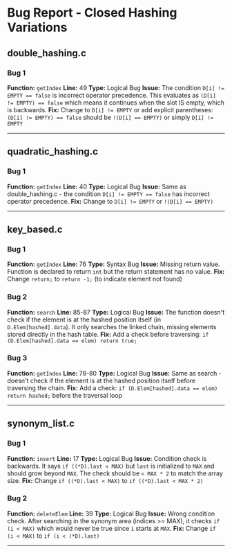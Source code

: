 # Bug Report - Closed Hashing Variations

## double_hashing.c

### Bug 1
**Function:** `getIndex`
**Line:** 49
**Type:** Logical Bug
**Issue:** The condition `D[i] != EMPTY == false` is incorrect operator precedence. This evaluates as `(D[i] != EMPTY) == false` which means it continues when the slot IS empty, which is backwards.
**Fix:** Change to `D[i] != EMPTY` or add explicit parentheses: `(D[i] != EMPTY) == false` should be `!(D[i] == EMPTY)` or simply `D[i] != EMPTY`

---

## quadratic_hashing.c

### Bug 1
**Function:** `getIndex`
**Line:** 40
**Type:** Logical Bug
**Issue:** Same as double_hashing.c - the condition `D[i] != EMPTY == false` has incorrect operator precedence.
**Fix:** Change to `D[i] != EMPTY` or `!(D[i] == EMPTY)`

---

## key_based.c

### Bug 1
**Function:** `getIndex`
**Line:** 76
**Type:** Syntax Bug
**Issue:** Missing return value. Function is declared to return `int` but the return statement has no value.
**Fix:** Change `return;` to `return -1;` (to indicate element not found)

### Bug 2
**Function:** `search`
**Line:** 85-87
**Type:** Logical Bug
**Issue:** The function doesn't check if the element is at the hashed position itself (in `D.Elem[hashed].data`). It only searches the linked chain, missing elements stored directly in the hash table.
**Fix:** Add a check before traversing: `if (D.Elem[hashed].data == elem) return true;`

### Bug 3
**Function:** `getIndex`
**Line:** 78-80
**Type:** Logical Bug
**Issue:** Same as search - doesn't check if the element is at the hashed position itself before traversing the chain.
**Fix:** Add a check: `if (D.Elem[hashed].data == elem) return hashed;` before the traversal loop

---

## synonym_list.c

### Bug 1
**Function:** `insert`
**Line:** 17
**Type:** Logical Bug
**Issue:** Condition check is backwards. It says `if ((*D).last < MAX)` but `last` is initialized to `MAX` and should grow beyond `MAX`. The check should be `< MAX * 2` to match the array size.
**Fix:** Change `if ((*D).last < MAX)` to `if ((*D).last < MAX * 2)`

### Bug 2
**Function:** `deleteElem`
**Line:** 39
**Type:** Logical Bug
**Issue:** Wrong condition check. After searching in the synonym area (indices >= MAX), it checks `if (i < MAX)` which would never be true since `i` starts at `MAX`.
**Fix:** Change `if (i < MAX)` to `if (i < (*D).last)`

---
